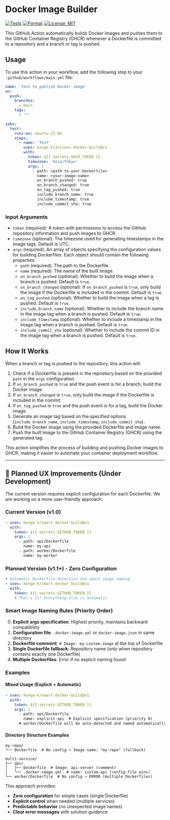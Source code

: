 # Docker Image Builder

[![Tests](https://github.com/kengo-k/smart-docker-build/actions/workflows/test.yml/badge.svg?branch=main)](https://github.com/kengo-k/smart-docker-build/actions/workflows/test.yml)
[![Format](https://github.com/kengo-k/smart-docker-build/actions/workflows/format.yml/badge.svg?branch=main)](https://github.com/kengo-k/smart-docker-build/actions/workflows/format.yml)
[![License: MIT](https://img.shields.io/badge/License-MIT-yellow.svg)](https://opensource.org/licenses/MIT)

This GitHub Action automatically builds Docker images and pushes them to the GitHub Container Registry (GHCR) whenever a Dockerfile is committed to a repository and a branch or tag is pushed.

## Usage

To use this action in your workflow, add the following step to your `.github/workflows/main.yml` file:

```yaml
name: 'Test to publish Docker image'
on:
  push:
    branches:
      - main
    tags:
      - '*'

jobs:
  test:
    runs-on: ubuntu-22.04
    steps:
      - name: 'Test'
        uses: kengo-k/actions-docker-build@v1
        with:
          token: ${{ secrets.GHCR_TOKEN }}
          timezone: 'Asia/Tokyo'
          args: |
            - path: <path-to-your-Dockerfile>
              name: <your-image-name>
              on_branch_pushed: true
              on_branch_changed: true
              on_tag_pushed: true
              include_branch_name: true
              include_timestamp: true
              include_commit_sha: true
```

### Input Arguments

- `token` (required): A token with permissions to access the GitHub repository information and push images to GHCR.
- `timezone` (optional): The timezone used for generating timestamps in the image tags. Default is UTC.
- `args` (required): An array of objects specifying the configuration values for building Dockerfiles. Each object should contain the following properties:
  - `path` (required): The path to the Dockerfile.
  - `name` (required): The name of the built image.
  - `on_branch_pushed` (optional): Whether to build the image when a branch is pushed. Default is `true`.
  - `on_branch_changed` (optional): If `on_branch_pushed` is `true`, only build the image if the Dockerfile is included in the commit. Default is `true`.
  - `on_tag_pushed` (optional): Whether to build the image when a tag is pushed. Default is `true`.
  - `include_branch_name` (optional): Whether to include the branch name in the image tag when a branch is pushed. Default is `true`.
  - `include_timestamp` (optional): Whether to include a timestamp in the image tag when a branch is pushed. Default is `true`.
  - `include_commit_sha` (optional): Whether to include the commit ID in the image tag when a branch is pushed. Default is `true`.

## How It Works

When a branch or tag is pushed to the repository, this action will:

1. Check if a Dockerfile is present in the repository based on the provided `path` in the `args` configuration.
2. If `on_branch_pushed` is `true` and the push event is for a branch, build the Docker image.
3. If `on_branch_changed` is `true`, only build the image if the Dockerfile is included in the commit.
4. If `on_tag_pushed` is `true` and the push event is for a tag, build the Docker image.
5. Generate an image tag based on the specified options (`include_branch_name`, `include_timestamp`, `include_commit_sha`).
6. Build the Docker image using the provided Dockerfile and image name.
7. Push the built image to the GitHub Container Registry (GHCR) using the generated tag.

This action simplifies the process of building and pushing Docker images to GHCR, making it easier to automate your container deployment workflow.

---

## 🚧 Planned UX Improvements (Under Development)

The current version requires explicit configuration for each Dockerfile. We are working on a more user-friendly approach:

### Current Version (v1.0)
```yaml
- uses: kengo-k/smart-docker-build@v1
  with:
    token: ${{ secrets.GITHUB_TOKEN }}
    args: |
      - path: api/Dockerfile
        name: my-api
      - path: worker/Dockerfile
        name: my-worker
```

### Planned Version (v1.1+) - Zero Configuration
```yaml
# Automatic Dockerfile detection and smart image naming
- uses: kengo-k/smart-docker-build@v1
  with:
    token: ${{ secrets.GITHUB_TOKEN }}
    # That's it! Everything else is automatic
```

### Smart Image Naming Rules (Priority Order)
0. **Explicit args specification**: Highest priority, maintains backward compatibility
1. **Configuration file**: `.docker-image.yml` or `docker-image.json` in same directory
2. **Dockerfile comment**: `# Image: my-custom-image` at the top of Dockerfile
3. **Single Dockerfile fallback**: Repository name (only when repository contains exactly one Dockerfile)
4. **Multiple Dockerfiles**: Error if no explicit naming found

### Examples

#### Mixed Usage (Explicit + Automatic)
```yaml
- uses: kengo-k/smart-docker-build@v1
  with:
    token: ${{ secrets.GITHUB_TOKEN }}
    args: |
      - path: api/Dockerfile
        name: explicit-api  # Explicit specification (priority 0)
      # worker/Dockerfile will be auto-detected and named automatically
```

#### Directory Structure Examples
```
my-repo/
└── Dockerfile  # No config → Image name: "my-repo" (fallback)

multi-service/
├── api/
│   ├── Dockerfile  # Image: api-server (comment)
│   └── .docker-image.yml  # name: custom-api (config file wins)
└── worker/Dockerfile  # No config → ERROR (multiple Dockerfiles)
```

This approach provides:
- **Zero configuration** for simple cases (single Dockerfile)
- **Explicit control** when needed (multiple services)
- **Predictable behavior** (no unexpected image names)
- **Clear error messages** with solution guidance
